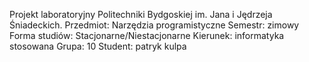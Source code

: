Projekt laboratoryjny Politechniki Bydgoskiej im. Jana i 
Jędrzeja Śniadeckich. 
Przedmiot: Narzędzia programistyczne 
Semestr: zimowy 
Forma studiów: Stacjonarne/Niestacjonarne 
Kierunek: informatyka stosowana
Grupa: 10
Student: patryk kulpa

